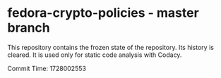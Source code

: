 # fedora-crypto-policies - master branch

This repository contains the frozen state of the repository.
Its history is cleared. It is used only for static code
analysis with Codacy.

Commit Time: 1728002553
